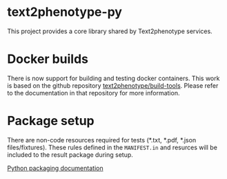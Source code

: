 # text2phenotype-py

This project provides a core library shared by Text2phenotype services.

# Docker builds

There is now support for building and testing docker containers. This work is based on the github repository [text2phenotype/build-tools](https://github.com/text2phenotype/build-tools). Please refer to the documentation in that repository for more information.

# Package setup

There are non-code resources required for tests (*.txt, *.pdf, *.json files/fixtures). These rules defined in the `MANIFEST.in` and resurces will be included to the result package during setup.

[Python packaging documentation](https://packaging.python.org/guides/using-manifest-in/#manifest-in-commands)
